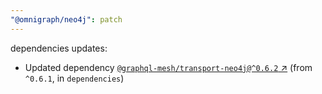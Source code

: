 ```yaml
---
"@omnigraph/neo4j": patch
---
```

dependencies updates:
  - Updated dependency [`@graphql-mesh/transport-neo4j@^0.6.2` ↗︎](https://www.npmjs.com/package/@graphql-mesh/transport-neo4j/v/0.6.2) (from `^0.6.1`, in `dependencies`)
